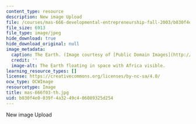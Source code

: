 ```yaml
---
content_type: resource
description: New image Upload
file: /courses/mas-666-developmental-entrepreneurship-fall-2003/b030f4e0039f4a3249c406089325d254_mas-666f03-th.jpg
file_size: 6913
file_type: image/jpeg
hide_download: true
hide_download_original: null
image_metadata:
  caption: The Earth. (Image courtesy of [Public Domain Images](http://www.pdimages.com/web6.htm).)
  credit: ''
  image-alt: The Earth floating in space with Africa visible.
learning_resource_types: []
license: https://creativecommons.org/licenses/by-nc-sa/4.0/
ocw_type: OCWImage
resourcetype: Image
title: mas-666f03-th.jpg
uid: b030f4e0-039f-4a32-49c4-06089325d254
---
```

New image Upload